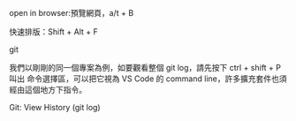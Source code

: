 
open in browser:預覽網頁，a/t + B

快速排版：Shift + Alt + F

git 

我們以剛剛的同一個專案為例，如要觀看整個 git log，請先按下 ctrl + shift + P 叫出 命令選擇區，可以把它視為 VS Code 的 command line，許多擴充套件也須經由這個地方下指令。

Git: View History (git log)

    